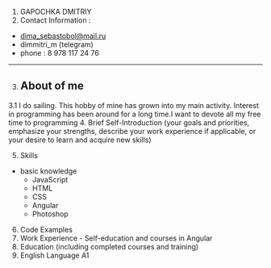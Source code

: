 1. GAPOCHKA DMITRIY
2. Contact Information  :
  + dima_sebastobol@mail.ru
  + dimmitri_m (telegram)
  + phone : 8 978 117 24 76
***
3. ## About of me
 3.1 I do sailing. This hobby of mine has grown into my main activity. Interest in programming has been around for a long time.I want to devote all my free time to programming
4. Brief Self-Introduction (your goals and priorities, emphasize your strengths, describe your work experience if applicable, or your desire to learn and acquire new skills)

 5. Skills
+ basic knowledge
   -    JavaScript 
  + HTML
  + CSS
  + Angular
  + Photoshop
6. Code Examples
7. Work Experience  - Self-education and courses in Angular
8. Education (including completed courses and training)
9. English Language A1
